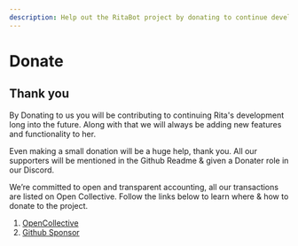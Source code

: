 ```yaml
---
description: Help out the RitaBot project by donating to continue development
---
```


# Donate

## Thank you <a href="#thank-you-for-considering-to-donate-to-the-rita-bot-project" id="thank-you-for-considering-to-donate-to-the-rita-bot-project"></a>

By Donating to us you will be contributing to continuing Rita's development long into the future. Along with that we will always be adding new features and functionality to her.&#x20;

Even making a small donation will be a huge help, thank you. All our supporters will be mentioned in the Github Readme & given a Donater role in our Discord.

We’re committed to open and transparent accounting, all our transactions are listed on Open Collective. Follow the links below to learn where & how to donate to the project.



1. [OpenCollective](https://opencollective.com/RitaBot-Project)
2. [Github Sponsor](https://github.com/sponsors/RitaBot-Project)
